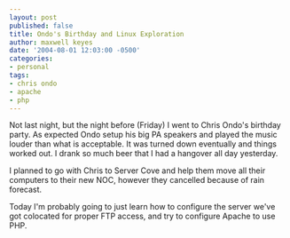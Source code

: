 ```yaml
---
layout: post
published: false
title: Ondo's Birthday and Linux Exploration
author: maxwell keyes
date: '2004-08-01 12:03:00 -0500'
categories:
- personal
tags:
- chris ondo
- apache
- php
---
```


Not last night, but the night before (Friday) I went to Chris Ondo's birthday
party. As expected Ondo setup his big PA speakers and played the music louder
than what is acceptable. It was turned down eventually and things worked out. I
drank so much beer that I had a hangover all day yesterday.

I planned to go with Chris to Server Cove and help them move all their computers
to their new NOC, however they cancelled because of rain forecast.

Today I'm probably going to just learn how to configure the server we've got
colocated for proper FTP access, and try to configure Apache to use PHP.

